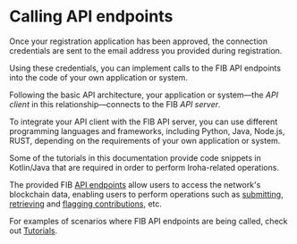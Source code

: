 # Calling API endpoints

Once your registration application has been approved, the connection credentials are sent to the email address you provided during registration.

Using these credentials, you can implement calls to the FIB API endpoints into the code of your own application or system.

Following the basic API architecture, your application or system—the _API client_ in this relationship—connects to the FIB _API server_.

To integrate your API client with the FIB API server, you can use different programming languages and frameworks, including Python, Java, Node.js, RUST, depending on the requirements of your own application or system.

Some of the tutorials in this documentation provide code snippets in Kotlin/Java that are required in order to perform Iroha-related operations.

The provided FIB [API endpoints](../API_Specification.md) allow users to access the network's blockchain data, enabling users to perform operations such as [submitting](../Tutorials/Submitting_a_contribution.md), [retrieving](../Tutorials/Retrieving_top_contributions.md) and [flagging contributions](../Tutorials/Flagging_a_contribution.md), etc.

For examples of scenarios where FIB API endpoints are being called, check out [Tutorials](../Tutorials.md).
